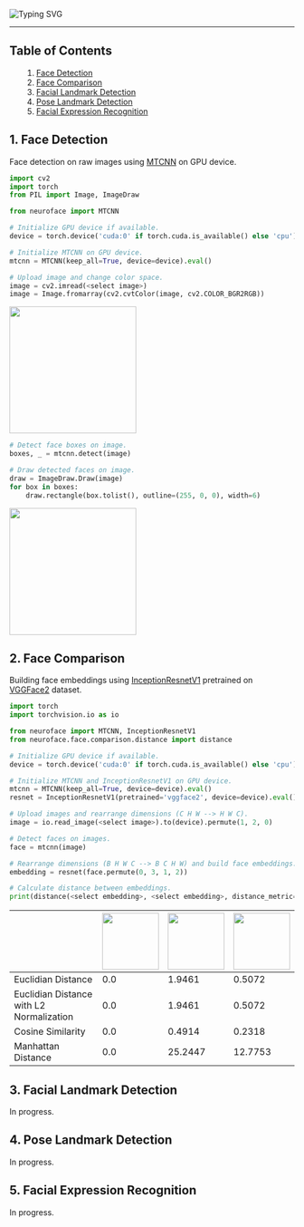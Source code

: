 ![Typing SVG](https://readme-typing-svg.herokuapp.com?size=100&color=BBBBBB&center=true&vCenter=true&width=1875&height=100&lines=NeuroFace)

---

<a name='000'></a>
<h2>Table of Contents</h2>

<ul>
    <ol type='1'>
        <li><a href='#001'>Face Detection</a></li>
        <li><a href='#002'>Face Comparison</a></li>
        <li><a href='#003'>Facial Landmark Detection</a></li>
        <li><a href='#004'>Pose Landmark Detection</a></li>
	<li><a href='#005'>Facial Expression Recognition</a></li>
    </ol>
</ul>

<a name='001'></a>
<h2>1. Face Detection</h2>

Face detection on raw images using [MTCNN](https://kpzhang93.github.io/MTCNN_face_detection_alignment/paper/spl.pdf) on GPU device.

```python
import cv2
import torch
from PIL import Image, ImageDraw

from neuroface import MTCNN

# Initialize GPU device if available.
device = torch.device('cuda:0' if torch.cuda.is_available() else 'cpu')

# Initialize MTCNN on GPU device.
mtcnn = MTCNN(keep_all=True, device=device).eval()

# Upload image and change color space.
image = cv2.imread(<select image>)
image = Image.fromarray(cv2.cvtColor(image, cv2.COLOR_BGR2RGB))
```

<img src="https://user-images.githubusercontent.com/83948828/180439656-1a44f57c-e38d-49a7-bfcc-9578b0fb9b26.jpg" width="224"/>

```python
# Detect face boxes on image.
boxes, _ = mtcnn.detect(image)

# Draw detected faces on image.
draw = ImageDraw.Draw(image)
for box in boxes:
    draw.rectangle(box.tolist(), outline=(255, 0, 0), width=6)
```

<img src="https://user-images.githubusercontent.com/83948828/180439690-87f57d46-d0a1-4954-8041-9b6a2b374a7f.jpg" width="224"/>

<a name='002'></a>
<h2>2. Face Comparison</h2>

Building face embeddings using [InceptionResnetV1](https://arxiv.org/pdf/1503.03832.pdf) pretrained on [VGGFace2](https://www.robots.ox.ac.uk/~vgg/publications/2018/Cao18/cao18.pdf) dataset.

```python
import torch
import torchvision.io as io

from neuroface import MTCNN, InceptionResnetV1
from neuroface.face.comparison.distance import distance

# Initialize GPU device if available.
device = torch.device('cuda:0' if torch.cuda.is_available() else 'cpu')

# Initialize MTCNN and InceptionResnetV1 on GPU device.
mtcnn = MTCNN(keep_all=True, device=device).eval()
resnet = InceptionResnetV1(pretrained='vggface2', device=device).eval()

# Upload images and rearrange dimensions (C H W --> H W C).
image = io.read_image(<select image>).to(device).permute(1, 2, 0)

# Detect faces on images.
face = mtcnn(image)

# Rearrange dimensions (B H W C --> B C H W) and build face embeddings.
embedding = resnet(face.permute(0, 3, 1, 2))

# Calculate distance between embeddings.
print(distance(<select embedding>, <select embedding>, distance_metric=<select metric>))
```

<table>
  <thead>
    <tr>
      <th></th>
      <th><img src="https://user-images.githubusercontent.com/83948828/180442835-8992db0d-50ba-4a11-be2d-ad1af018d653.jpg" width="100" height="100"/></th>
      <th><img src="https://user-images.githubusercontent.com/83948828/180442752-e4dea08d-afbd-496d-bf7b-d1f68ea902ab.jpg" width="100" height="100"/></th>
      <th><img src="https://user-images.githubusercontent.com/83948828/180442888-33c0d4a0-4c9e-44b9-b9fa-46e3c219160d.jpg" width="100" height="100"/></th>
    </tr>
  </thead>
  <tbody>
    <tr>
      <td>Euclidian Distance</td>
      <td>0.0</td>
      <td>1.9461</td>
      <td>0.5072</td>
    </tr>
    <tr>
      <td>Euclidian Distance with L2 Normalization</td>
      <td>0.0</td>
      <td>1.9461</td>
      <td>0.5072</td>
    </tr>
    <tr>
      <td>Cosine Similarity</td>
      <td>0.0</td>
      <td>0.4914</td>
      <td>0.2318</td>
    </tr>
    <tr>
      <td>Manhattan Distance</td>
      <td>0.0</td>
      <td>25.2447</td>
      <td>12.7753</td>
    </tr>
  </tbody>
</table>

<a name='003'></a>
<h2>3. Facial Landmark Detection</h2>

In progress.

<a name='004'></a>
<h2>4. Pose Landmark Detection</h2>

In progress.

<a name='005'></a>
<h2>5. Facial Expression Recognition</h2>

In progress.

